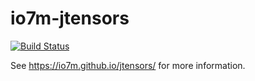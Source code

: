 io7m-jtensors
=============

[![Build Status](https://travis-ci.org/io7m/jtensors.svg?branch=master)](https://travis-ci.org/io7m/jtensors)

See https://io7m.github.io/jtensors/ for more information.
